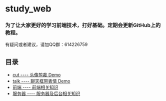 # study_web

### 为了让大家更好的学习前端技术，打好基础。定期会更新GitHub上的教程。

有疑问或者建议，请加QQ群：614226759

## 目录

- [cut ---- 头像剪裁 Demo](./tree/master/cut)
- [talk ---- 聊天框带表情 Demo](./tree/master/talk)
- [前端 ---- 前端相关知识](./tree/master/前端)
- [服务器 ---- 服务器及后台相关知识](./tree/master/服务器)